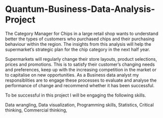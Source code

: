 # Quantum-Business-Data-Analysis-Project
The Category Manager for Chips in a large retail shop wants to understand better the types of customers who purchased chips and their purchasing behaviour within the region. The insights from this analysis will help the supermarket’s strategic plan for the chip category in the next half year.

Supermarkets will regularly change their store layouts, product selections, prices and promotions. This is to satisfy their customer’s changing needs and preferences, keep up with the increasing competition in the market or to capitalise on new opportunities. As a Business data analyst my responsiblities are to engage these processes to evaluate and analyse the performance of change and recommend whether it has been successful. 

To be successful in this project I will be engaging the following skills. 

Data wrangling,
Data visualization,
Programming skills,
Statistics,
Critical thinking,
Commercial thinking,
